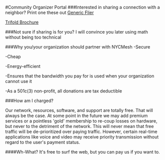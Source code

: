 #Community Organizer Portal
###Interested in sharing a connection with a neighbor? Print one these out
[Generic Flier](https://nycmesh.net/leaflet/leaflet-bw.pdf)

[Trifold Brochure](https://nycmesh.net/leaflet/meshmail.pdf)

###Not sure if sharing is for you?
I will convince you later using math without being too technical

###Why you/your organization should partner with NYCMesh
-Secure

-Cheap

-Energy-efficient

-Ensures that the bandwidth you pay for is used when your organization cannot use it

-As a 501c(3) non-profit, all donations are tax deductible


###How am I charged?

Our network, resources, software, and support are totally free. That will always be the case. At some point in the future we may add premium services or a pointless 'gold' membership to re-coup losses on hardware, but never to the detriment of the network. This will never mean that free traffic will be de-prioritized over paying traffic. However, certain real-time applications like voice and video may receive priority transmission without regard to the user's payment status.

####Wh-What?
It's free to surf the web, but you can pay us if you want to.
